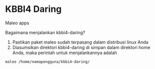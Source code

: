 # KBBI4 Daring
Maleo apps 

Bagaimana menjalankan kbbi4-daring?

1. Pastikan paket maleo sudah terpasang dalam distribusi linux Anda
2. Diasumsikan direktori kbbi4-daring di simpan dalam direktori home Anda, maka perintah untuk menjalankannya adalah

```bash
maleo /home/namapengguna/kbbi4-daring/
```
